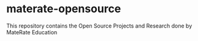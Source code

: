 # materate-opensource
This repository contains the Open Source Projects and Research done by MateRate Education
